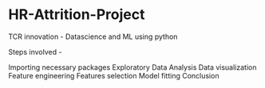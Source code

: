 # HR-Attrition-Project

TCR innovation - Datascience and ML using python

Steps involved -

Importing necessary packages
Exploratory Data Analysis
Data visualization
Feature engineering
Features selection
Model fitting
Conclusion
